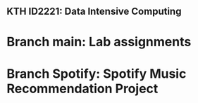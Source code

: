 ## KTH ID2221: Data Intensive Computing


# Branch main: Lab assignments

# Branch Spotify: Spotify Music Recommendation Project
